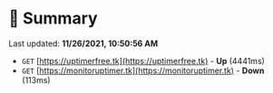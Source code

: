 # 📖 Summary
Last updated: **11/26/2021, 10:50:56 AM**

- `GET` [https://uptimerfree.tk](https://uptimerfree.tk) - **Up** (4441ms)
- `GET` [https://monitoruptimer.tk](https://monitoruptimer.tk) - **Down** (113ms)
